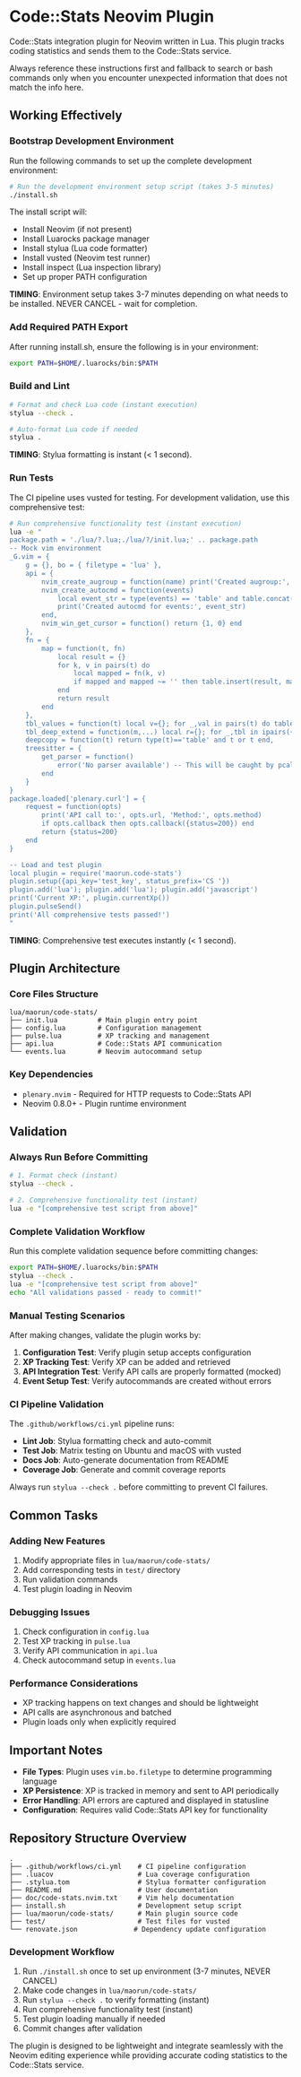 # Code::Stats Neovim Plugin

Code::Stats integration plugin for Neovim written in Lua. This plugin tracks coding statistics and sends them to the Code::Stats service.

Always reference these instructions first and fallback to search or bash commands only when you encounter unexpected information that does not match the info here.

## Working Effectively

### Bootstrap Development Environment
Run the following commands to set up the complete development environment:

```bash
# Run the development environment setup script (takes 3-5 minutes)
./install.sh
```

The install script will:
- Install Neovim (if not present)
- Install Luarocks package manager
- Install stylua (Lua code formatter)
- Install vusted (Neovim test runner)
- Install inspect (Lua inspection library)
- Set up proper PATH configuration

**TIMING**: Environment setup takes 3-7 minutes depending on what needs to be installed. NEVER CANCEL - wait for completion.

### Add Required PATH Export
After running install.sh, ensure the following is in your environment:
```bash
export PATH=$HOME/.luarocks/bin:$PATH
```

### Build and Lint
```bash
# Format and check Lua code (instant execution)
stylua --check .

# Auto-format Lua code if needed
stylua .
```

**TIMING**: Stylua formatting is instant (< 1 second).

### Run Tests
The CI pipeline uses vusted for testing. For development validation, use this comprehensive test:

```bash
# Run comprehensive functionality test (instant execution)
lua -e "
package.path = './lua/?.lua;./lua/?/init.lua;' .. package.path
-- Mock vim environment
_G.vim = {
    g = {}, bo = { filetype = 'lua' },
    api = { 
        nvim_create_augroup = function(name) print('Created augroup:', name); return 1 end,
        nvim_create_autocmd = function(events) 
            local event_str = type(events) == 'table' and table.concat(events, ', ') or events
            print('Created autocmd for events:', event_str)
        end,
        nvim_win_get_cursor = function() return {1, 0} end
    },
    fn = { 
        map = function(t, fn) 
            local result = {}
            for k, v in pairs(t) do
                local mapped = fn(k, v)
                if mapped and mapped ~= '' then table.insert(result, mapped) end
            end
            return result
        end 
    },
    tbl_values = function(t) local v={}; for _,val in pairs(t) do table.insert(v,val) end; return v end,
    tbl_deep_extend = function(m,...) local r={}; for _,tbl in ipairs({...}) do for k,v in pairs(tbl) do r[k]=v end end; return r end,
    deepcopy = function(t) return type(t)=='table' and t or t end,
    treesitter = {
        get_parser = function() 
            error('No parser available') -- This will be caught by pcall
        end
    }
}
package.loaded['plenary.curl'] = { 
    request = function(opts) 
        print('API call to:', opts.url, 'Method:', opts.method)
        if opts.callback then opts.callback({status=200}) end
        return {status=200} 
    end 
}

-- Load and test plugin
local plugin = require('maorun.code-stats')
plugin.setup({api_key='test_key', status_prefix='CS '})
plugin.add('lua'); plugin.add('lua'); plugin.add('javascript')
print('Current XP:', plugin.currentXp())
plugin.pulseSend()
print('All comprehensive tests passed!')
"
```

**TIMING**: Comprehensive test executes instantly (< 1 second).

## Plugin Architecture

### Core Files Structure
```
lua/maorun/code-stats/
├── init.lua          # Main plugin entry point
├── config.lua        # Configuration management
├── pulse.lua         # XP tracking and management
├── api.lua           # Code::Stats API communication
└── events.lua        # Neovim autocommand setup
```

### Key Dependencies
- `plenary.nvim` - Required for HTTP requests to Code::Stats API
- Neovim 0.8.0+ - Plugin runtime environment

## Validation

### Always Run Before Committing
```bash
# 1. Format check (instant)
stylua --check .

# 2. Comprehensive functionality test (instant)  
lua -e "[comprehensive test script from above]"
```

### Complete Validation Workflow
Run this complete validation sequence before committing changes:
```bash
export PATH=$HOME/.luarocks/bin:$PATH
stylua --check .
lua -e "[comprehensive test script from above]"
echo "All validations passed - ready to commit!"
```

### Manual Testing Scenarios
After making changes, validate the plugin works by:

1. **Configuration Test**: Verify plugin setup accepts configuration
2. **XP Tracking Test**: Verify XP can be added and retrieved
3. **API Integration Test**: Verify API calls are properly formatted (mocked)
4. **Event Setup Test**: Verify autocommands are created without errors

### CI Pipeline Validation
The `.github/workflows/ci.yml` pipeline runs:
- **Lint Job**: Stylua formatting check and auto-commit
- **Test Job**: Matrix testing on Ubuntu and macOS with vusted
- **Docs Job**: Auto-generate documentation from README
- **Coverage Job**: Generate and commit coverage reports

Always run `stylua --check .` before committing to prevent CI failures.

## Common Tasks

### Adding New Features
1. Modify appropriate files in `lua/maorun/code-stats/`
2. Add corresponding tests in `test/` directory
3. Run validation commands
4. Test plugin loading in Neovim

### Debugging Issues
1. Check configuration in `config.lua`
2. Test XP tracking in `pulse.lua`
3. Verify API communication in `api.lua`
4. Check autocommand setup in `events.lua`

### Performance Considerations
- XP tracking happens on text changes and should be lightweight
- API calls are asynchronous and batched
- Plugin loads only when explicitly required

## Important Notes

- **File Types**: Plugin uses `vim.bo.filetype` to determine programming language
- **XP Persistence**: XP is tracked in memory and sent to API periodically
- **Error Handling**: API errors are captured and displayed in statusline
- **Configuration**: Requires valid Code::Stats API key for functionality

## Repository Structure Overview
```
.
├── .github/workflows/ci.yml    # CI pipeline configuration
├── .luacov                     # Lua coverage configuration  
├── .stylua.tom                 # Stylua formatter configuration
├── README.md                   # User documentation
├── doc/code-stats.nvim.txt     # Vim help documentation
├── install.sh                  # Development setup script
├── lua/maorun/code-stats/      # Main plugin source code
├── test/                       # Test files for vusted
└── renovate.json              # Dependency update configuration
```

### Development Workflow
1. Run `./install.sh` once to set up environment (3-7 minutes, NEVER CANCEL)
2. Make code changes in `lua/maorun/code-stats/`
3. Run `stylua --check .` to verify formatting (instant)
4. Run comprehensive functionality test (instant)
5. Test plugin loading manually if needed
6. Commit changes after validation

The plugin is designed to be lightweight and integrate seamlessly with the Neovim editing experience while providing accurate coding statistics to the Code::Stats service.